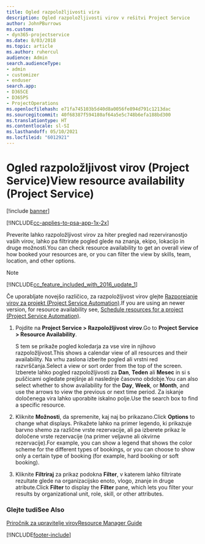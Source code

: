 ```yaml
---
title: Ogled razpoložljivosti vira
description: Ogled razpoložljivosti virov v rešitvi Project Service
author: JohnPBurrows
ms.custom:
- dyn365-projectservice
ms.date: 8/03/2018
ms.topic: article
ms.author: ruhercul
audience: Admin
search.audienceType:
- admin
- customizer
- enduser
search.app:
- D365CE
- D365PS
- ProjectOperations
ms.openlocfilehash: e71fa745103b5d40d8a0056fe894d791c1213dac
ms.sourcegitcommit: 40f68387f594180af64a5e5c748b6efa188bd300
ms.translationtype: HT
ms.contentlocale: sl-SI
ms.lasthandoff: 05/10/2021
ms.locfileid: "6012921"
---
```

# <a name="view-resource-availability-project-service"></a><span data-ttu-id="561ee-103">Ogled razpoložljivost virov (Project Service)</span><span class="sxs-lookup"><span data-stu-id="561ee-103">View resource availability (Project Service)</span></span>

[!include [banner](../includes/psa-now-project-operations.md)]

[!INCLUDE[cc-applies-to-psa-app-1x-2x](../includes/cc-applies-to-psa-app-1x-2x.md)]

<span data-ttu-id="561ee-104">Preverite lahko razpoložljivost virov za hiter pregled nad rezerviranostjo vaših virov, lahko pa filtrirate pogled glede na znanja, ekipo, lokacijo in druge možnosti.</span><span class="sxs-lookup"><span data-stu-id="561ee-104">You can check resource availability to get an overall view of how booked your resources are, or you can filter the view by skills, team, location, and other options.</span></span>  
  
> [!NOTE]
> [!INCLUDE[cc_feature_included_with_2016_update_1](../includes/cc-feature-included-with-2016-update-1.md)]  
> 
>  <span data-ttu-id="561ee-105">Če uporabljate novejšo različico, za razpoložljivost virov glejte [Razporejanje virov za projekt (Project Service Automation)](../psa/schedule-resources-project.md).</span><span class="sxs-lookup"><span data-stu-id="561ee-105">If you are using an newer version, for resource availability see, [Schedule resources for a project (Project Service Automation)](../psa/schedule-resources-project.md).</span></span>  

1. <span data-ttu-id="561ee-106">Pojdite na **Project Service > Razpoložljivost virov**.</span><span class="sxs-lookup"><span data-stu-id="561ee-106">Go to **Project Service > Resource Availability**.</span></span>  

    <span data-ttu-id="561ee-107">S tem se prikaže pogled koledarja za vse vire in njihovo razpoložljivost.</span><span class="sxs-lookup"><span data-stu-id="561ee-107">This shows a calendar view of all resources and their availability.</span></span> <span data-ttu-id="561ee-108">Na vrhu zaslona izberite pogled ali vrstni red razvrščanja.</span><span class="sxs-lookup"><span data-stu-id="561ee-108">Select a view or sort order from the top of the screen.</span></span> <span data-ttu-id="561ee-109">Izberete lahko pogled razpoložljivosti za **Dan**, **Teden** ali **Mesec** in si s puščicami ogledate prejšnje ali naslednje časovno obdobje.</span><span class="sxs-lookup"><span data-stu-id="561ee-109">You can also select whether to show availability for the **Day**, **Week**, or **Month**, and use the arrows to view the previous or next time period.</span></span> <span data-ttu-id="561ee-110">Za iskanje določenega vira lahko uporabite iskalno polje.</span><span class="sxs-lookup"><span data-stu-id="561ee-110">Use the search box to find a specific resource.</span></span>  

2. <span data-ttu-id="561ee-111">Kliknite **Možnosti**, da spremenite, kaj naj bo prikazano.</span><span class="sxs-lookup"><span data-stu-id="561ee-111">Click **Options** to change what displays.</span></span> <span data-ttu-id="561ee-112">Prikažete lahko na primer legendo, ki prikazuje barvno shemo za različne vrste rezervacije, ali pa izberete prikaz le določene vrste rezervacije (na primer veljavne ali okvirne rezervacije).</span><span class="sxs-lookup"><span data-stu-id="561ee-112">For example, you can show a legend that shows the color scheme for the different types of bookings, or you can choose to show only a certain type of booking (for example, hard booking or soft booking).</span></span>  

3. <span data-ttu-id="561ee-113">Kliknite **Filtriraj** za prikaz podokna **Filter**, v katerem lahko filtrirate rezultate glede na organizacijsko enoto, vlogo, znanje in druge atribute.</span><span class="sxs-lookup"><span data-stu-id="561ee-113">Click **Filter** to display the **Filter** pane, which lets you filter your results by organizational unit, role, skill, or other attributes.</span></span>  

### <a name="see-also"></a><span data-ttu-id="561ee-114">Glejte tudi</span><span class="sxs-lookup"><span data-stu-id="561ee-114">See Also</span></span>  
 [<span data-ttu-id="561ee-115">Priročnik za upravitelje virov</span><span class="sxs-lookup"><span data-stu-id="561ee-115">Resource Manager Guide</span></span>](../psa/resource-manager-guide.md)


[!INCLUDE[footer-include](../includes/footer-banner.md)]